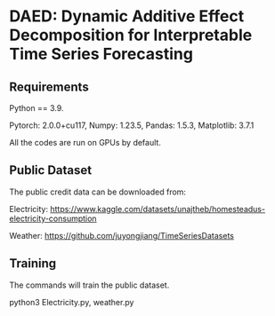 # DAED: Dynamic Additive Effect Decomposition for Interpretable Time Series Forecasting

## Requirements
Python == 3.9.

Pytorch: 2.0.0+cu117, Numpy: 1.23.5, Pandas: 1.5.3, Matplotlib: 3.7.1

All the codes are run on GPUs by default.

## Public Dataset
The public credit data can be downloaded from:

Electricity:
https://www.kaggle.com/datasets/unajtheb/homesteadus-electricity-consumption

Weather:
https://github.com/juyongjiang/TimeSeriesDatasets
## Training
The commands will train the public dataset.

python3 Electricity.py, weather.py
